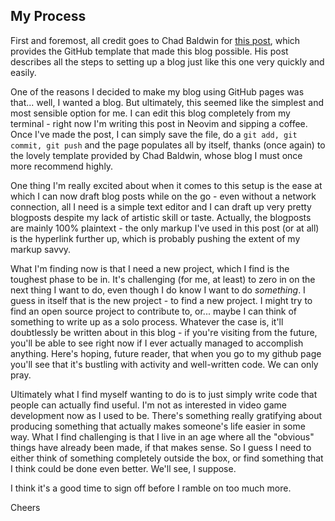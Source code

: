 ## My Process

First and foremost, all credit goes to Chad Baldwin for [this post](https://chadbaldwin.net/2021/03/14/how-to-build-a-sql-blog.html), which provides the GitHub template that made this blog possible.  His post describes all the steps to setting up a blog just like this one very quickly and easily.

One of the reasons I decided to make my blog using GitHub pages was that... well, I wanted a blog.  But ultimately, this seemed like the simplest and most sensible option for me.  I can edit this blog completely from my terminal - right now I'm writing this post in Neovim and sipping a coffee.  Once I've made the post, I can simply save the file, do a ```git add, git commit, git push``` and the page populates all by itself, thanks (once again) to the lovely template provided by Chad Baldwin, whose blog I must once more recommend highly.

One thing I'm really excited about when it comes to this setup is the ease at which I can now draft blog posts while on the go - even without a network connection, all I need is a simple text editor and I can draft up very pretty blogposts despite my lack of artistic skill or taste.  Actually, the blogposts are mainly 100% plaintext - the only markup I've used in this post (or at all) is the hyperlink further up, which is probably pushing the extent of my markup savvy.

What I'm finding now is that I need a new project, which I find is the toughest phase to be in.  It's challenging (for me, at least) to zero in on the next thing I want to do, even though I do know I want to do _something_.  I guess in itself that is the new project - to find a new project.  I might try to find an open source project to contribute to, or... maybe I can think of something to write up as a solo process.  Whatever the case is, it'll doubtlessly be written about in this blog - if you're visiting from the future, you'll be able to see right now if I ever actually managed to accomplish anything.  Here's hoping, future reader, that when you go to my github page you'll see that it's bustling with activity and well-written code.  We can only pray.

Ultimately what I find myself wanting to do is to just simply write code that people can actually find useful.  I'm not as interested in video game development now as I used to be.  There's something really gratifying about producing something that actually makes someone's life easier in some way.  What I find challenging is that I live in an age where all the "obvious" things have already been made, if that makes sense.  So I guess I need to either think of something completely outside the box, or find something that I think could be done even better.  We'll see, I suppose.

I think it's a good time to sign off before I ramble on too much more.

Cheers
